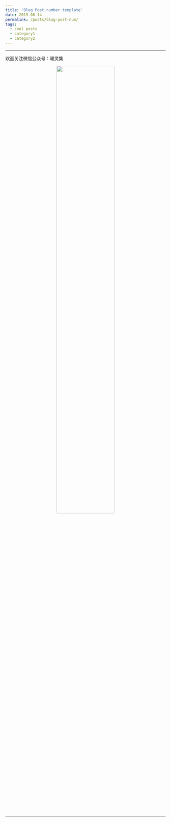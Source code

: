 ```yaml
---
title: 'Blog Post number template'
date: 2015-08-14
permalink: /posts/blog-post-num/
tags:
  - cool posts
  - category1
  - category2
---
```







-----

欢迎关注微信公众号：曜灵集
<center class="half">
<img src="../../images/wxgzhsys.png"  width="60%">
</center>

-----
